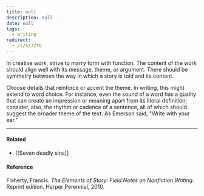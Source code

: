 ```yaml
---
title: null
description: null
date: null
tags:
  - writing
redirect:
  - /s/hzJZtQ
---
```


In creative work, strive to marry form with function. The content of the work should align well with its message, theme, or argument. There should be symmetry between the way in which a story is told and its content.

Choose details that reinforce or accent the theme. In writing, this might extend to word choice. For instance, even the sound of a word has a quality that can create an impression or meaning apart from its literal definition; consider, also, the rhythm or cadence of a sentence, all of which should suggest the broader theme of the text. As Emerson said, "Write with your ear."

---

#### Related

- [[Seven deadly sins]]

#### Reference

Flaherty, Francis. _The Elements of Story: Field Notes on Nonfiction Writing_. Reprint edition. Harper Perennial, 2010.
